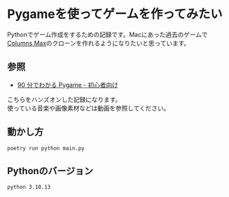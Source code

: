 # Pygameを使ってゲームを作ってみたい

Pythonでゲーム作成をするための記録です。Macにあった過去のゲームで
[Columns Max](https://www.macintoshrepository.org/3260-columns-max)のクローンを作れるようになりたいと思っています。

## 参照

- [90 分でわかる Pygame - 初心者向け](https://www.youtube.com/watch?v=jO6qQDNa2UY)

こちらをハンズオンした記録になります。  
使っている音楽や画像素材などは動画を参照してください。


## 動かし方

    poetry run python main.py

## Pythonのバージョン

    python 3.10.13